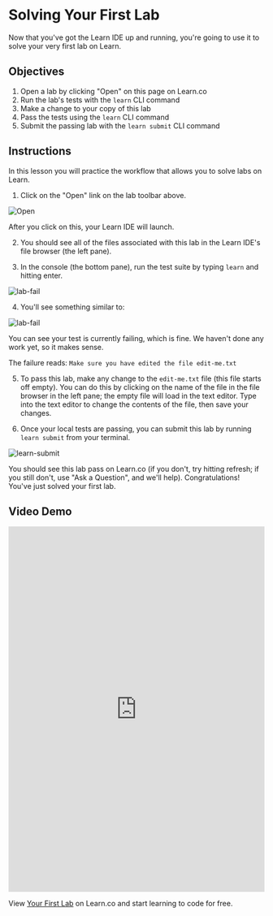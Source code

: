 # Solving Your First Lab

Now that you've got the Learn IDE up and running, you're going to use it to solve your very first lab on Learn. 

## Objectives

1. Open a lab by clicking "Open" on this page on Learn.co
2. Run the lab's tests with the `learn` CLI command
3. Make a change to your copy of this lab
4. Pass the tests using the `learn` CLI command
5. Submit the passing lab with the `learn submit` CLI command

## Instructions

In this lesson you will practice the workflow that allows you to solve labs on Learn.

1. Click on the "Open" link on the lab toolbar above.

  ![Open](https://s3.amazonaws.com/learn-verified/LearnOpen.png)

  After you click on this, your Learn IDE will launch.

2. You should see all of the files associated with this lab in the Learn IDE's file browser (the left pane).

3. In the console (the bottom pane), run the test suite by typing `learn` and hitting enter.

  ![lab-fail](http://learn-co-videos.s3.amazonaws.com/welcome/first-lab-setup.png)

4. You'll see something similar to:

  ![lab-fail](https://s3.amazonaws.com/learn-verified/LearnRunningLearrn.png)

  You can see your test is currently failing, which is fine. We haven't done any work yet, so it makes sense.

  The failure reads: `Make sure you have edited the file edit-me.txt`

5. To pass this lab, make any change to the `edit-me.txt` file (this file starts off empty). You can do this by clicking on the name of the file in the file browser in the left pane; the empty file will load in the text editor. Type into the text editor to change the contents of the file, then save your changes.

6. Once your local tests are passing, you can submit this lab by running `learn submit` from your terminal.

  ![learn-submit](https://s3.amazonaws.com/learn-verified/LearnSubmit2.png)

  You should see this lab pass on Learn.co (if you don't, try hitting refresh; if you still don't, use "Ask a Question", and we'll help). Congratulations! You've just solved your first lab.

## Video Demo

<iframe width="100%" height="720" src="https://www.youtube.com/embed/MZ2vUG6p1PY?rel=0&amp;showinfo=0" frameborder="0" allowfullscreen></iframe>

<p class='util--hide'>View <a href='https://learn.co/lessons/welcome-to-learn-5'>Your First Lab</a> on Learn.co and start learning to code for free.</p>
